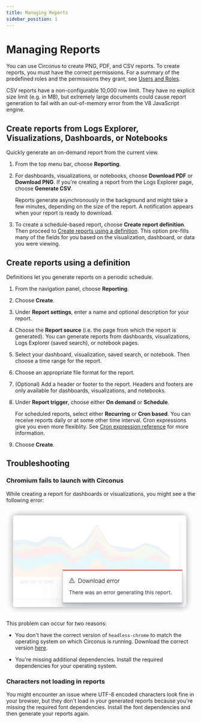 ```yaml
---
title: Managing Reports
sidebar_position: 1
---
```


# Managing Reports

You can use Circonus to create PNG, PDF, and CSV reports. To create reports, you must have the correct permissions. For a summary of the predefined roles and the permissions they grant, see [Users and Roles](/circonus3/management/access-control/users-roles/).

CSV reports have a non-configurable 10,000 row limit. They have no explicit size limit (e.g. in MB), but extremely large documents could cause report generation to fail with an out-of-memory error from the V8 JavaScript engine.

## Create reports from Logs Explorer, Visualizations, Dashboards, or Notebooks

Quickly generate an on-demand report from the current view.

1. From the top menu bar, choose **Reporting**.
1. For dashboards, visualizations, or notebooks, choose **Download PDF** or **Download PNG**. If you're creating a report from the Logs Explorer page, choose **Generate CSV**.

   Reports generate asynchronously in the background and might take a few minutes, depending on the size of the report. A notification appears when your report is ready to download.

1. To create a schedule-based report, choose **Create report definition**. Then proceed to [Create reports using a definition](#create-reports-using-a-definition). This option pre-fills many of the fields for you based on the visualization, dashboard, or data you were viewing.

## Create reports using a definition

Definitions let you generate reports on a periodic schedule.

1. From the navigation panel, choose **Reporting**.
1. Choose **Create**.
1. Under **Report settings**, enter a name and optional description for your report.
1. Choose the **Report source** (i.e. the page from which the report is generated). You can generate reports from dashboards, visualizations, Logs Explorer (saved search), or notebook pages.
1. Select your dashboard, visualization, saved search, or notebook. Then choose a time range for the report.
1. Choose an appropriate file format for the report.
1. (Optional) Add a header or footer to the report. Headers and footers are only available for dashboards, visualizations, and notebooks.
1. Under **Report trigger**, choose either **On demand** or **Schedule**.

   For scheduled reports, select either **Recurring** or **Cron based**. You can receive reports daily or at some other time interval. Cron expressions give you even more flexiblity. See [Cron expression reference](/circonus3/analytics/reporting/cron/) for more information.

1. Choose **Create**.

## Troubleshooting

### Chromium fails to launch with Circonus

While creating a report for dashboards or visualizations, you might see a the following error:

![Circonus reporting pop-up error message](../../img/reporting-error.png)

This problem can occur for two reasons:

- You don't have the correct version of `headless-chrome` to match the operating system on which Circonus is running. Download the correct version [here](https://github.com/opensearch-project/dashboards-reports/releases/tag/chromium-1.12.0.0).

- You're missing additional dependencies. Install the required dependencies for your operating system.

### Characters not loading in reports

You might encounter an issue where UTF-8 encoded characters look fine in your browser, but they don't load in your generated reports because you're missing the required font dependencies. Install the font dependencies and then generate your reports again.
